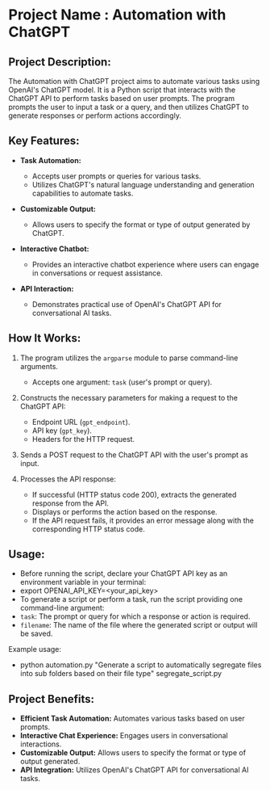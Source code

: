 # Project Name : Automation with ChatGPT

## Project Description:

The Automation with ChatGPT project aims to automate various tasks using OpenAI's ChatGPT model. It is a Python script that interacts with the ChatGPT API to perform tasks based on user prompts. The program prompts the user to input a task or a query, and then utilizes ChatGPT to generate responses or perform actions accordingly.

## Key Features:

- **Task Automation:**
  - Accepts user prompts or queries for various tasks.
  - Utilizes ChatGPT's natural language understanding and generation capabilities to automate tasks.

- **Customizable Output:**
  - Allows users to specify the format or type of output generated by ChatGPT.

- **Interactive Chatbot:**
  - Provides an interactive chatbot experience where users can engage in conversations or request assistance.

- **API Interaction:**
  - Demonstrates practical use of OpenAI's ChatGPT API for conversational AI tasks.

## How It Works:

1. The program utilizes the `argparse` module to parse command-line arguments.
   - Accepts one argument: `task` (user's prompt or query).

2. Constructs the necessary parameters for making a request to the ChatGPT API:
   - Endpoint URL (`gpt_endpoint`).
   - API key (`gpt_key`).
   - Headers for the HTTP request.

3. Sends a POST request to the ChatGPT API with the user's prompt as input.

4. Processes the API response:
   - If successful (HTTP status code 200), extracts the generated response from the API.
   - Displays or performs the action based on the response.
   - If the API request fails, it provides an error message along with the corresponding HTTP status code.

## Usage:

- Before running the script, declare your ChatGPT API key as an environment variable in your terminal:
- export OPENAI_API_KEY=<your_api_key>
- To generate a script or perform a task, run the script providing one command-line argument:
- `task`: The prompt or query for which a response or action is required.
- `filename`: The name of the file where the generated script or output will be saved.

Example usage:
- python automation.py "Generate a script to automatically segregate files into sub folders based on their file type" segregate_script.py

## Project Benefits:

- **Efficient Task Automation:** Automates various tasks based on user prompts.
- **Interactive Chat Experience:** Engages users in conversational interactions.
- **Customizable Output:** Allows users to specify the format or type of output generated.
- **API Integration:** Utilizes OpenAI's ChatGPT API for conversational AI tasks.



